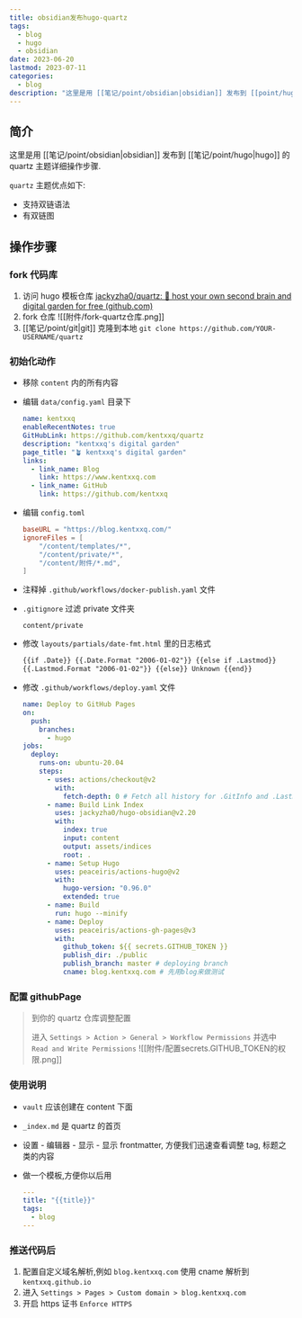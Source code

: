 ```yaml
---
title: obsidian发布hugo-quartz
tags:
  - blog
  - hugo
  - obsidian
date: 2023-06-20
lastmod: 2023-07-11
categories:
  - blog
description: "这里是用 [[笔记/point/obsidian|obsidian]] 发布到 [[point/hugo|hugo]] 的 quartz 主题详细操作步骤."
---
```


## 简介

这里是用 [[笔记/point/obsidian|obsidian]] 发布到 [[笔记/point/hugo|hugo]] 的 quartz 主题详细操作步骤.

`quartz` 主题优点如下:

- 支持双链语法
- 有双链图

## 操作步骤

### fork 代码库

1. 访问 hugo 模板仓库 [jackyzha0/quartz: 🌱 host your own second brain and digital garden for free (github.com)](https://github.com/jackyzha0/quartz)
2. fork 仓库 ![[附件/fork-quartz仓库.png]]
3. [[笔记/point/git|git]] 克隆到本地 `git clone https://github.com/YOUR-USERNAME/quartz`

### 初始化动作

- 移除 `content` 内的所有内容
- 编辑 `data/config.yaml` 目录下

  ```yml
  name: kentxxq
  enableRecentNotes: true
  GitHubLink: https://github.com/kentxxq/quartz
  description: "kentxxq's digital garden"
  page_title: "🪴 kentxxq's digital garden"
  links:
    - link_name: Blog
      link: https://www.kentxxq.com
    - link_name: GitHub
      link: https://github.com/kentxxq
  ```

- 编辑 `config.toml`

  ```toml
  baseURL = "https://blog.kentxxq.com/"
  ignoreFiles = [
      "/content/templates/*",
      "/content/private/*",
      "/content/附件/*.md",
  ]
  ```

- 注释掉 `.github/workflows/docker-publish.yaml` 文件
- `.gitignore` 过滤 private 文件夹

  ```
  content/private
  ```

- 修改 `layouts/partials/date-fmt.html` 里的日志格式

  ```html
  {{if .Date}} {{.Date.Format "2006-01-02"}} {{else if .Lastmod}}
  {{.Lastmod.Format "2006-01-02"}} {{else}} Unknown {{end}}
  ```

- 修改 `.github/workflows/deploy.yaml` 文件

  ```yml
  name: Deploy to GitHub Pages
  on:
    push:
      branches:
        - hugo
  jobs:
    deploy:
      runs-on: ubuntu-20.04
      steps:
        - uses: actions/checkout@v2
          with:
            fetch-depth: 0 # Fetch all history for .GitInfo and .Lastmod
        - name: Build Link Index
          uses: jackyzha0/hugo-obsidian@v2.20
          with:
            index: true
            input: content
            output: assets/indices
            root: .
        - name: Setup Hugo
          uses: peaceiris/actions-hugo@v2
          with:
            hugo-version: "0.96.0"
            extended: true
        - name: Build
          run: hugo --minify
        - name: Deploy
          uses: peaceiris/actions-gh-pages@v3
          with:
            github_token: ${{ secrets.GITHUB_TOKEN }}
            publish_dir: ./public
            publish_branch: master # deploying branch
            cname: blog.kentxxq.com # 先用blog来做测试
  ```

### 配置 githubPage

> 到你的 quartz 仓库调整配置
>
> 进入 `Settings > Action > General > Workflow Permissions` 并选中 `Read and Write Permissions` ![[附件/配置secrets.GITHUB_TOKEN的权限.png]]

### 使用说明

- `vault` 应该创建在 content 下面
- `_index.md` 是 quartz 的首页
- 设置 - 编辑器 - 显示 - 显示 frontmatter, 方便我们迅速查看调整 tag, 标题之类的内容
- 做一个模板,方便你以后用

  ```yml
  ---
  title: "{{title}}"
  tags:
    - blog
  ---
  ```

### 推送代码后

1. 配置自定义域名解析,例如 `blog.kentxxq.com` 使用 cname 解析到 `kentxxq.github.io`
2. 进入 `Settings > Pages > Custom domain > blog.kentxxq.com`
3. 开启 https 证书 `Enforce HTTPS`
